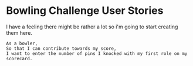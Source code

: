 
Bowling Challenge User Stories
=================================

I have a feeling there might be rather a lot so i'm going to start creating them here.

```
As a bowler,
So that I can contribute towards my score,
I want to enter the number of pins I knocked with my first role on my scorecard.
```

